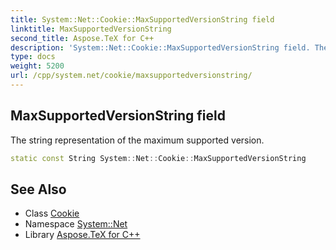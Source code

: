 ```yaml
---
title: System::Net::Cookie::MaxSupportedVersionString field
linktitle: MaxSupportedVersionString
second_title: Aspose.TeX for C++
description: 'System::Net::Cookie::MaxSupportedVersionString field. The string representation of the maximum supported version in C++.'
type: docs
weight: 5200
url: /cpp/system.net/cookie/maxsupportedversionstring/
---
```

## MaxSupportedVersionString field


The string representation of the maximum supported version.

```cpp
static const String System::Net::Cookie::MaxSupportedVersionString
```

## See Also

* Class [Cookie](../)
* Namespace [System::Net](../../)
* Library [Aspose.TeX for C++](../../../)
